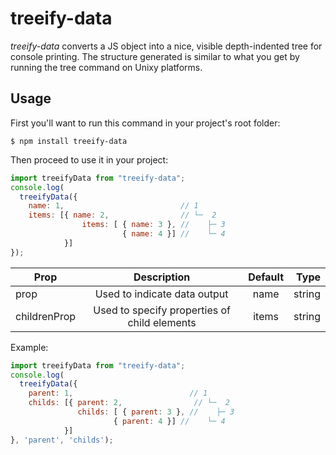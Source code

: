 # treeify-data
<em>treeify-data</em> converts a JS object into a nice, visible depth-indented tree for console printing. The structure generated is similar to what you get by running the tree command on Unixy platforms.

## Usage
First you'll want to run this command in your project's root folder:
```
$ npm install treeify-data
```

Then proceed to use it in your project:

```javascript
import treeifyData from "treeify-data";
console.log(
  treeifyData({
    name: 1,                          // 1
    items: [{ name: 2,                // └─  2
                items: [ { name: 3 }, //    ├─ 3
                         { name: 4 }] //    └─ 4
            }]
});
```

| Prop          | Description                                   | Default  | Type
| ------------- |:---------------------------------------------:| :-------:| ------:|
| prop          | Used to indicate data output                  | name     | string |
| childrenProp  | Used to specify properties of child elements  | items    | string |

Example:

```javascript
import treeifyData from "treeify-data";
console.log(
  treeifyData({
    parent: 1,                          // 1
    childs: [{ parent: 2,                // └─  2
               childs: [ { parent: 3 }, //    ├─ 3
                       { parent: 4 }] //    └─ 4
            }]
}, 'parent', 'childs');
```

